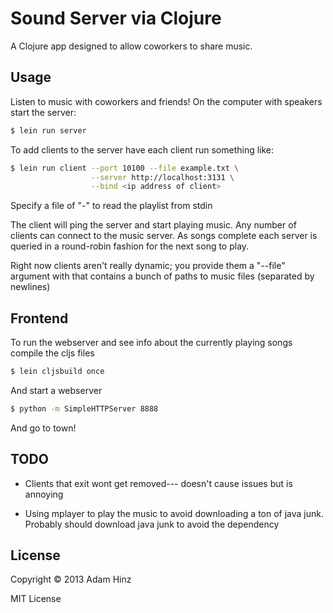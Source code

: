 # Sound Server via Clojure

A Clojure app designed to allow coworkers to share music.

## Usage

Listen to music with coworkers and friends! On the computer with
speakers start the server:

```bash
$ lein run server
```

To add clients to the server have each client run something like:

```bash
$ lein run client --port 10100 --file example.txt \
                  --server http://localhost:3131 \
                  --bind <ip address of client>
```

Specify a file of "-" to read the playlist from stdin

The client will ping the server and start playing music. Any number of
clients can connect to the music server. As songs complete each server
is queried in a round-robin fashion for the next song to play.

Right now clients aren't really dynamic; you provide them a "--file"
argument with that contains a bunch of paths to music files (separated
by newlines)

## Frontend

To run the webserver and see info about the currently playing songs
compile the cljs files

```bash
$ lein cljsbuild once
```

And start a webserver
```bash
$ python -m SimpleHTTPServer 8888
```

And go to town!

## TODO

- Clients that exit wont get removed--- doesn't cause issues but is
  annoying

- Using mplayer to play the music to avoid downloading a ton of java
  junk. Probably should download java junk to avoid the dependency

## License

Copyright © 2013 Adam Hinz

MIT License
